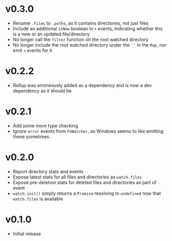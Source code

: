 # v0.3.0

- Rename `.files` to `.paths`, as it contains directories, not just files
- Include an additional `isNew` boolean in `+` events, indicating whether this is a new or an updated file/directory
- No longer call the `filter` function on the root watched directory
- No longer include the root watched directory under the `''` in the `Map`, nor emit `+` events for it

# v0.2.2

- Rollup was erroneously added as a dependency and is now a dev dependency as it should be

# v0.2.1

- Add some more type checking
- Ignore `error` events from `FSWatcher`, as Windows seems to like emitting these sometimes

# v0.2.0

- Report directory stats and events
- Expose latest stats for all files and directories as `watch.files`
- Expose pre-deletion stats for deleted files and directories as part of `-` event
- `watch.init()` simply returns a `Promise` resolving to `undefined` now that `watch.files` is available

# v0.1.0

- Initial release
